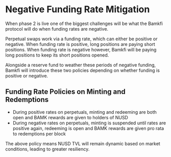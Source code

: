 # Negative Funding Rate Mitigation

When phase 2 is live one of the biggest challenges will be what the Bamkfi protocol will do when funding rates are negative.&#x20;

Perpetual swaps work via a funding rate, which can either be positive or negative. When funding rate is positive, long positions are paying short positions. When funding rate is negative however, Bamkfi will be paying long positions to keep its short positions opened.&#x20;

Alongside a reserve fund to weather these periods of negative funding, Bamkfi will introduce these two policies depending on whether funding is positive or negative.

## Funding Rate Policies on Minting and Redemptions

* During positive rates on perpetuals, minting and redeeming are both open and BAMK rewards are given to holders of NUSD
* During negative rates on perpetuals, minting is suspended until rates are positive again, redeeming is open and BAMK rewards are given pro rata to redemptions per block

The above policy means NUSD TVL will remain dynamic based on market conditions, leading to greater resiliency. &#x20;



